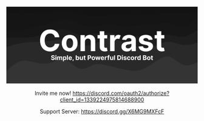 <div align="center">

![banner](banner-text.png)

Invite me now! https://discord.com/oauth2/authorize?client_id=1339224975814688900

Support Server: https://discord.gg/X6MG9MXFcF

</div>